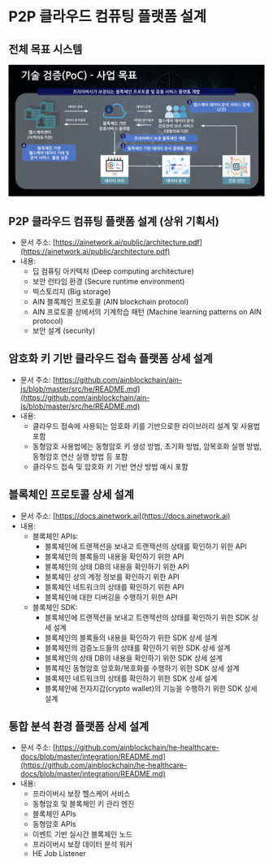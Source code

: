 # P2P 클라우드 컴퓨팅 플랫폼 설계

## 전체 목표 시스템
![image](./target_system.jpg)

## P2P 클라우드 컴퓨팅 플랫폼 설계 (상위 기획서)
* 문서 주소: [https://ainetwork.ai/public/architecture.pdf](https://ainetwork.ai/public/architecture.pdf)
* 내용:
  * 딥 컴퓨팅 아키텍처 (Deep computing architecture)
  * 보안 런타임 환경 (Secure runtime environment)
  * 빅스토리지 (Big storage)
  * AIN 블록체인 프로토콜 (AIN blockchain protocol)
  * AIN 프로토콜 상에서의 기계학습 패턴 (Machine learning patterns on AIN protocol)
  * 보안 설계 (security) 

## 암호화 키 기반 클라우드 접속 플랫폼 상세 설계
* 문서 주소: [https://github.com/ainblockchain/ain-js/blob/master/src/he/README.md](https://github.com/ainblockchain/ain-js/blob/master/src/he/README.md)
* 내용:
  * 클라우드 접속에 사용되는 암호화 키를 기반으로한 라이브러리 설계 및 사용법 포함
  * 동형암호 사용법에는 동형암호 키 생성 방법, 초기화 방법, 암복호화 실행 방법, 동형암호 연산 실행 방법 등 포함
  * 클라우드 접속 및 암호화 키 기반 연산 방법 예시 포함

## 블록체인 프로토콜 상세 설계
* 문서 주소: [https://docs.ainetwork.ai](https://docs.ainetwork.ai)
* 내용:
  * 블록체인 APIs:
    * 블록체인에 트랜젝션을 보내고 트랜젝션의 상태를 확인하기 위한 API
    * 블록체인의 블록들의 내용을 확인하기 위한 API
    * 블록체인의 상태 DB의 내용을 확인하기 위한 API
    * 블록체인 상의 계정 정보를 확인하기 위한 API
    * 블록체인 네트워크의 상태를 확인하기 위한 API
    * 블록체인에 대한 디버깅을 수행하기 위한 API
  * 블록체인 SDK:
    * 블록체인에 트랜젝션을 보내고 트랜젝션의 상태를 확인하기 위한 SDK 상세 설계 
    * 블록체인의 블록들의 내용을 확인하기 위한 SDK 상세 설계
    * 블록체인의 검증노드들의 상태를 확인하기 위한 SDK 상세 설계
    * 블록체인의 상태 DB의 내용을 확인하기 위한 SDK 상세 설계
    * 블록체인 동형암호 암호화/복호화를 수행하기 위한 SDK 상세 설계
    * 블록체인 네트워크의 상태를 확인하기 위한 SDK 상세 설계
    * 블록체인에 전자지갑(crypto wallet)의 기능을 수행하기 위한 SDK 상세 설계

## 통합 분석 환경 플랫폼 상세 설계
* 문서 주소: [https://github.com/ainblockchain/he-healthcare-docs/blob/master/integration/README.md](https://github.com/ainblockchain/he-healthcare-docs/blob/master/integration/README.md)
* 내용:
  * 프라이버시 보장 헬스케어 서비스
  * 동형암호 및 블록체인 키 관리 엔진
  * 블록체인 APIs
  * 동형암호 APIs
  * 이벤트 기반 실시간 블록체인 노드
  * 프라이버시 보장 데이터 분석 워커
  * HE Job Listener